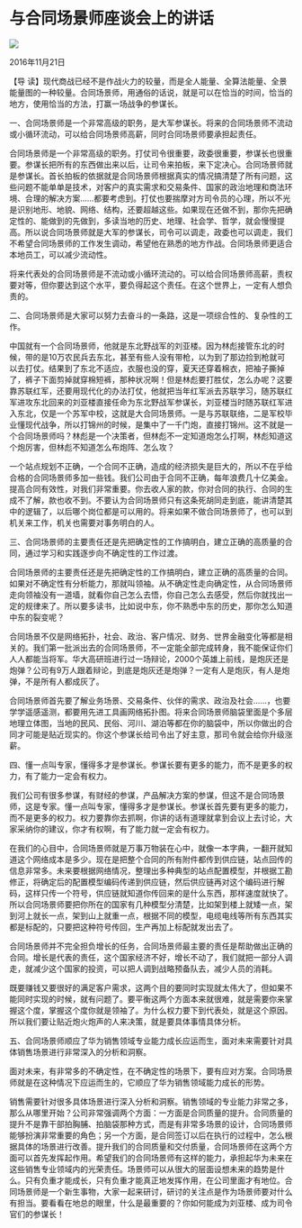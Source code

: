 # 与合同场景师座谈会上的讲话
<img class="pv" src="https://api.visitor.plantree.me/visitor-badge/pv?namespace=plantree.me&key=renzhengfei-speeches/./docs/speeches/2016/11/与合同场景师座谈会上的讲话.md">


2016年11月21日



【导  读】现代商战已经不是作战火力的较量，而是全人能量、全算法能量、全景能量图的一种较量。合同场景师，用通俗的话说，就是可以在恰当的时间，恰当的地方，使用恰当的方法，打赢一场战争的参谋长。



一、合同场景师是一个非常高级的职务，是大军参谋长。将来的合同场景师不流动或小循环流动，可以给合同场景师高薪，同时合同场景师要承担起责任。

合同场景师是一个非常高级的职务。打仗司令很重要，政委很重要，参谋长也很重要。参谋长把所有的东西做出来以后，让司令来拍板，来下定决心。合同场景师就是参谋长。首长拍板的依据就是合同场景师根据真实的情况搞清楚了所有问题，这些问题不能单单是技术，对客户的真实需求和交易条件、国家的政治地理和商法环境、合理的解决方案……都要考虑到。打仗也要揣摩对方司令员的心理，所以不光是识别地形、地貌、网络、结构，还要超越这些。如果现在还做不到，那你先把确定性的、能做到的先做到，多读当地的历史、地理、社会学、哲学，就会慢慢提高。所以说合同场景师就是大军的参谋长，司令可以调走，政委也可以调走，我们不希望合同场景师的工作发生调动，希望他在熟悉的地方作战。合同场景师更适合本地员工，可以减少流动性。

将来代表处的合同场景师是不流动或小循环流动的。可以给合同场景师高薪，责权要对等，但你要达到这个水平，要负得起这个责任。在这个世界上，一定有人想负责的。

二、合同场景师是大家可以努力去奋斗的一条路，这是一项综合性的、复杂性的工作。

中国就有一个合同场景师，他就是东北野战军的刘亚楼。因为林彪接管东北的时候，带的是10万农民兵去东北，甚至有些人没有带枪，以为到了那边捡到枪就可以去打仗。结果到了东北不适应，衣服也没的穿，夏天还穿着棉衣，把袖子撕掉了，裤子下面剪掉就穿棉短裤，那种状况啊！但是林彪要打胜仗，怎么办呢？这要靠苏联红军，还要用现代化的办法打仗，他就把当年红军派去苏联学习，随苏联红军进攻东北回来的刘亚楼直接任命为东北野战军参谋长，刘亚楼当时随苏联红军进入东北，仅是一个苏军中校，这就是大合同场景师。一是与苏联联络，二是军校毕业懂现代战争，所以打锦州的时候，是集中了一千门炮，直接打锦州。这不就是一个合同场景师吗？林彪是一个决策者，但林彪不一定知道炮怎么打啊，林彪知道这个炮厉害，但林彪不知道怎么布炮阵、怎么攻？

一个站点规划不正确，一个合同不正确，造成的经济损失是巨大的，所以不在乎给合格的合同场景师多加一些钱。我们公司由于合同不正确，每年浪费几十亿美金。提高合同有效性，对我们非常重要。你去收人家的款，你对合同的执行、合同的生成不了解，款也收不到。不要认为合同场景师只有这条死胡同走到底，能讲清楚其中的逻辑了，以后哪个岗位都是可以用的。将来如果不做合同场景师了，也可以到机关来工作，机关也需要对事务明白的人。

三、合同场景师的主要责任还是先把确定性的工作搞明白，建立正确的高质量的合同，通过学习和实践逐步向不确定性的工作过渡。

合同场景师的主要责任还是先把确定性的工作搞明白，建立正确的高质量的合同。如果对不确定性有分析能力，那就叫领袖。从不确定性走向确定性，从合同场景师走向领袖没有一道墙，就看你自己怎么去悟，你自己怎么去感受，然后你就找出一定的规律来了。所以要多读书，比如说中东，你不熟悉中东的历史，那你怎么知道中东的裂变呢？

合同场景不仅是网络拓扑，社会、政治、客户情况、财务、世界金融变化等都是相关的。我们第一批派出去的合同场景师，不一定能全部完成转身，我不能保证你们人人都能当将军。华大高研班进行过一场辩论，2000个英雄上前线，是炮灰还是炮弹？公司有9万人跟着辩论，到底是炮灰还是炮弹？一定有人是炮灰，有人是炮弹，不是所有人都成灰了。

合同场景师首先要了解业务场景、交易条件、伙伴的需求、政治及社会……，也要学学遥感遥测，都要用先进工具画网络拓扑图。将来合同场景师脑袋里面是个多层地理立体图，当地的民风、民俗、河川、湖泊等都在你的脑袋中，所以你做出的合同才可能是贴近现实的。你这个参谋长给司令出了好主意，那司令就会给你升级涨薪。

四、懂一点叫专家，懂得多才是参谋长。参谋长要有更多的能力，而不是更多的权力，有了能力一定会有权力。

我们公司有很多参谋，有财经的参谋，产品解决方案的参谋，但这不是合同场景师，这是专家。懂一点叫专家，懂得多才是参谋长。参谋长首先要有更多的能力，而不是更多的权力。权力要靠你去抓啊，你讲的话有道理就拿到会议上去讨论，大家采纳你的建议，你才有权啊，有了能力就一定会有权力。

在我们的心目中，合同场景师就是万事万物装在心中，就像一本字典，一翻开就知道这个网络成本是多少。现在是把整个合同的所有附件都传到供应链，站点回传的信息非常多。未来要根据网络情况，整理出多种典型的站点配置模型，并根据工勘修正，将确定后的配置模型编码传递到供应链，然后供应链再对这个编码进行解码，这样只传一个符号，供应链就知道你传回来的是什么东西，那样速度就快了。所以合同场景师要把你所在的国家有几种模型分清楚，比如架到楼上就矮一点，架到河上就长一点，架到山上就重一点，根据不同的模型，电缆电线等所有东西其实都是标配的，只要把这种符号传回，生产再加上标配就发出去了。

合同场景师并不完全担负增长的任务，合同场景师最主要的责任是帮助做出正确的合同。增长是代表的责任，这个国家经济不好，增长不动了，我们就把一部分人调走，就减少这个国家的投资，可以把人调到战略预备队去，减少人员的消耗。

既要赚钱又要很好的满足客户需求，这两个目的要同时实现就太伟大了，但如果不能同时实现的时候，就有问题了。要平衡这两个方面本来就很难，就是需要你来掌握这个度，掌握这个度你就是领袖了。为什么权力要下到代表处，就是这个原因。所以我们要让贴近炮火炮声的人来决策，就是要具体事情具体分析。

五、合同场景师顺应了华为销售领域专业能力成长应运而生，面对未来需要针对具体销售场景进行非常深入的分析和洞察。

面对未来，有非常多的不确定性，在不确定性的场景下，要有应对方案。合同场景师就是在这种情况下应运而生的，它顺应了华为销售领域能力成长的形势。

销售需要针对很多具体场景进行深入分析和洞察。销售领域的专业能力非常之多，那么从哪里开始？公司非常强调两个方面：一方面是合同质量的提升。合同质量的提升不是靠干部拍胸脯、拍脑袋那种方式，而是有非常多场景的设计，合同场景师能够扮演非常重要的角色；另一个方面，是合同签订以后在执行的过程中，怎么根据具体的场景进行改善。提升我们的合同质量和交付质量，合同场景师在这两个方面可以首先发挥起作用。希望我们的合同场景师有这样的能力，承担起华为未来在这些销售专业领域内的光荣责任。场景师可以从很大的层面设想未来的趋势是什么。只有负重才能成长，只有负重才能真正地发挥作用，在公司里面才有地位。合同场景师是一个新生事物，大家一起来研讨，研讨的关注点是作为场景师要对什么有担当。要看看在地总的眼里，什么是最重要的？你如何能成为刘亚楼、成为司令官们的参谋长！
